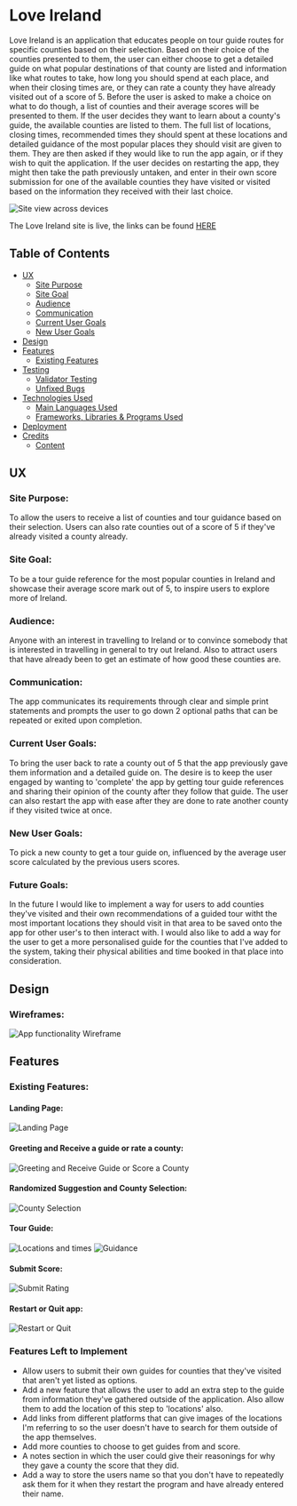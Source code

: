 # Love Ireland

Love Ireland is an application that educates people on tour guide routes for specific counties based on their selection. Based on their choice of the counties presented to them, the user can either choose to get a detailed guide on what popular destinations of that county are listed and information like what routes to take, how long you should spend at each place, and when their closing times are, or they can rate a county they have already visited out of a score of 5. Before the user is asked to make a choice on what to do though, a list of counties and their average scores will be presented to them. If the user decides they want to learn about a county's guide, the available counties are listed to them. The full list of locations, closing times, recommended times they should spent at these locations and detailed guidance of the most popular places they should visit are given to them. They are then asked if they would like to run the app again, or if they wish to quit the application. If the user decides on restarting the app, they might then take the path previously untaken, and enter in their own score submission for one of the available counties they have visited or visited based on the information they received with their last choice.

![Site view across devices](assets/images/readme-amiresponsive.png)

The Love Ireland site is live, the links can be found [HERE](https://love-ireland.herokuapp.com/)


## Table of Contents
+ [UX](#ux "UX")
  + [Site Purpose](#site-purpose "Site Purpose")
  + [Site Goal](#site-goal "Site Goal")
  + [Audience](#audience "Audience")
  + [Communication](#communication "Communication")
  + [Current User Goals](#current-user-goals "Current User Goals")
  + [New User Goals](#new-user-goals "New User Goals")
+ [Design](#design "Design")
+ [Features](#features "Features")
  + [Existing Features](#existing-features "Existing Features")
+ [Testing](#testing "Testing")
  + [Validator Testing](#validator-testing "Validator Testing")
  + [Unfixed Bugs](#unfixed-bugs "Unfixed Bugs")
+ [Technologies Used](#technologies-used "Technologies Used")
  + [Main Languages Used](#languages-used "Languages Used")
  + [Frameworks, Libraries & Programs Used](#frameworks-libraries-programs-used "Frameworks, Libraries & Programs Used")
+ [Deployment](#deployment "Deployment")
+ [Credits](#credits "Credits")
  + [Content](#content "Content")

## UX

### Site Purpose:
To allow the users to receive a list of counties and tour guidance based on their selection. Users can also rate counties out of a score of 5 if they've already visited a county already. 

### Site Goal: 
To be a tour guide reference for the most popular counties in Ireland and showcase their average score mark out of 5, to inspire users to explore more of Ireland.

### Audience:
Anyone with an interest in travelling to Ireland or to convince somebody that is interested in travelling in general to try out Ireland. Also to attract users that have already been to get an estimate of how good these counties are. 

### Communication:
The app communicates its requirements through clear and simple print statements and prompts the user to go down 2 optional paths that can be repeated or exited upon completion.

### Current User Goals:
To bring the user back to rate a county out of 5 that the app previously gave them information and a detailed guide on. The desire is to keep the user engaged by wanting to 'complete' the app by getting tour guide references and sharing their opinion of the county after they follow that guide. The user can also restart the app with ease after they are done to rate another county if they visited twice at once.

### New User Goals:
To pick a new county to get a tour guide on, influenced by the average user score calculated by the previous users scores.

### Future Goals:
In the future I would like to implement a way for users to add counties they've visited and their own recommendations of a guided tour witht the most important locations they should visit in that area to be saved onto the app for other user's to then interact with. I would also like to add a way for the user to get a more personalised guide for the counties that I've added to the system, taking their physical abilities and time booked in that place into consideration. 

## Design

### Wireframes:
![App functionality Wireframe](assets/images/readme-wireframe.jpg)

## Features

### Existing Features:

#### Landing Page:
![Landing Page](assets/images/readme-landingpage.png)

#### Greeting and Receive a guide or rate a county:
![Greeting and Receive Guide or Score a County](assets/images/readme-greet-and-score.png)

#### Randomized Suggestion and County Selection:
![County Selection](assets/images/readme-suggestion-and-county-selection.png)

#### Tour Guide:
![Locations and times](assets/images/readme-location-and-times.png)
![Guidance](assets/images/readme-guidance.png)

#### Submit Score:
![Submit Rating](assets/images/readme-submit-score.png)

#### Restart or Quit app:
![Restart or Quit](assets/images/readme-quit-restart.png)

### Features Left to Implement
- Allow users to submit their own guides for counties that they've visited that aren't yet listed as options.
- Add a new feature that allows the user to add an extra step to the guide from information they've gathered outside of the application. Also allow them to add the location of this step to 'locations' also.
- Add links from different platforms that can give images of the locations I'm referring to so the user doesn't have to search for them outside of the app themselves. 
- Add more counties to choose to get guides from and score.
- A notes section in which the user could give their reasonings for why they gave a county the score that they did.
- Add a way to store the users name so that you don't have to repeatedly ask them for it when they restart the program and have already entered their name.